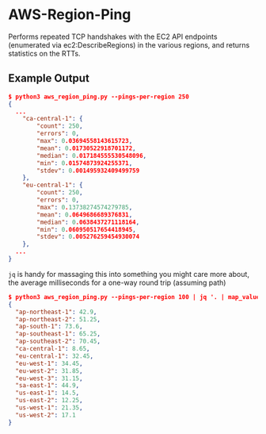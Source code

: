 # AWS-Region-Ping

Performs repeated TCP handshakes with the EC2 API endpoints (enumerated via ec2:DescribeRegions) in the various regions, and returns statistics on the RTTs.

## Example Output

```json
$ python3 aws_region_ping.py --pings-per-region 250
{
  ...
    "ca-central-1": {
        "count": 250,
        "errors": 0,
        "max": 0.03694558143615723,
        "mean": 0.01730522918701172,
        "median": 0.017184555530548096,
        "min": 0.01574873924255371,
        "stdev": 0.001495932409499759
    },
    "eu-central-1": {
        "count": 250,
        "errors": 0,
        "max": 0.13738274574279785,
        "mean": 0.0649686689376831,
        "median": 0.0638437271118164,
        "min": 0.060950517654418945,
        "stdev": 0.005276259454930074
    },
  ...
}
```

`jq` is handy for massaging this into something you might care more about, the average milliseconds for a one-way round trip (assuming path)

```json
$ python3 aws_region_ping.py --pings-per-region 100 | jq '. | map_values(10000*.mean | floor | ./10)'
{
  "ap-northeast-1": 42.9,
  "ap-northeast-2": 51.25,
  "ap-south-1": 73.6,
  "ap-southeast-1": 65.25,
  "ap-southeast-2": 70.45,
  "ca-central-1": 8.65,
  "eu-central-1": 32.45,
  "eu-west-1": 34.45,
  "eu-west-2": 31.85,
  "eu-west-3": 31.15,
  "sa-east-1": 44.9,
  "us-east-1": 14.5,
  "us-east-2": 12.25,
  "us-west-1": 21.35,
  "us-west-2": 17.1
}
```

